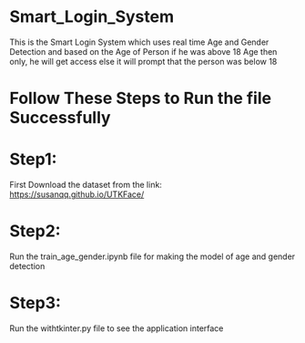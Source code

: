 # Smart_Login_System
This is the Smart Login System which uses real time Age and Gender Detection and based on the Age of Person if he was above 18 Age then only, he will get access else it will prompt that the person was below 18 

# Follow These Steps to Run the file Successfully
# Step1:
First Download the dataset from the link: https://susanqq.github.io/UTKFace/
# Step2:
Run the train_age_gender.ipynb file for making the model of age and gender detection
# Step3:
Run the withtkinter.py file to see the application interface
